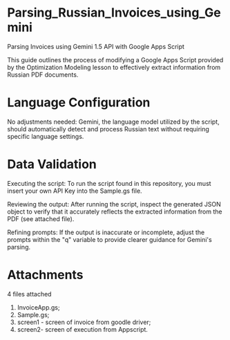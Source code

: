 # Parsing_Russian_Invoices_using_Gemini
Parsing Invoices using Gemini 1.5 API with Google Apps Script

This guide outlines the process of modifying a Google Apps Script provided by the Optimization Modeling lesson to effectively extract information from Russian PDF documents.


# Language Configuration

No adjustments needed: Gemini, the language model utilized by the script, should automatically detect and process Russian text without requiring specific language settings.

# Data Validation

Executing the script: To run the script found in this repository, you must insert your own API Key into the Sample.gs file.

Reviewing the output: After running the script, inspect the generated JSON object to verify that it accurately reflects the extracted information from the PDF (see attached file).

Refining prompts: If the output is inaccurate or incomplete, adjust the prompts within the "q" variable to provide clearer guidance for Gemini's parsing.


# Attachments

4 files attached
1) InvoiceApp.gs;
2) Sample.gs;
3) screen1 - screen of invoice from goodle driver;
4) screen2- screen of execution from Appscript.
